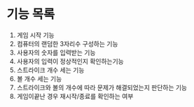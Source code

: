 # 기능 목록
1. 게임 시작 기능
2. 컴퓨터의 랜덤한 3자리수 구성하는 기능
3. 사용자의 숫자를 입력받는 기능
4. 사용자의 입력이 정상적인지 확인하는기능
5. 스트라이크 개수 세는 기능
6. 볼 개수 세는 기능
7. 스트라이크와 볼의 개수에 따라 문제가 해결되었는지 판단하는 기능
8. 게임이끝난 경우 재시작/종료를 확인하는 여부